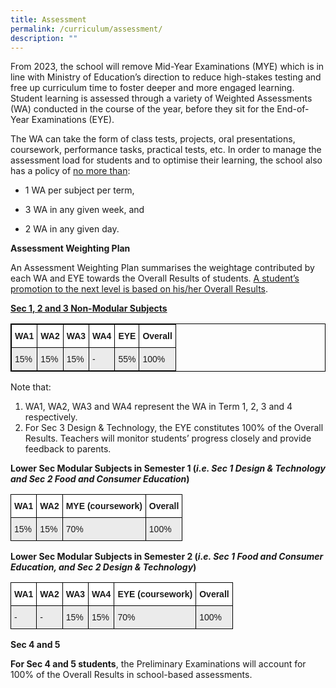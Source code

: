 ```yaml
---
title: Assessment
permalink: /curriculum/assessment/
description: ""
---
```

From 2023, the school will remove Mid-Year Examinations (MYE) which is in line with Ministry of Education’s direction to reduce high-stakes testing and free up curriculum time to foster deeper and more engaged learning. Student learning is assessed through a variety of Weighted Assessments (WA) conducted in the course of the year, before they sit for the End-of-Year Examinations (EYE).

  

The WA can take the form of class tests, projects, oral presentations, coursework, performance tasks, practical tests, etc. In order to manage the assessment load for students and to optimise their learning, the school also has a policy of&nbsp;<u>no more than</u>:

*   1 WA per subject per term,  
    
*   3 WA in any given week, and  
    
*   2 WA in any given day.  
    

  

**Assessment Weighting Plan**

An Assessment Weighting Plan summarises the weightage contributed by each WA and EYE towards the Overall Results of students.&nbsp;<u>A student’s promotion to the next level is based on his/her Overall Results</u>.

**<u>Sec 1, 2 and 3 Non-Modular Subjects</u>**

<style type="text/css">
.tg  {border-collapse:collapse;border-spacing:0;}
.tg td{border-color:black;border-style:solid;border-width:1px;font-family:Arial, sans-serif;font-size:14px;
  overflow:hidden;padding:10px 5px;word-break:normal;}
.tg th{border-color:black;border-style:solid;border-width:1px;font-family:Arial, sans-serif;font-size:14px;
  font-weight:normal;overflow:hidden;padding:10px 5px;word-break:normal;}
.tg .tg-3icd{background-color:#EBEBEB;text-align:left;vertical-align:top}
.tg .tg-dgl5{background-color:#FFF;font-weight:bold;text-align:left;vertical-align:top}
</style>
<table style="border: 1px solid black" class="tg">
<thead>
  <tr>
    <th style="border: 1px solid black" class="tg-dgl5">WA1</th>
    <th style="border: 1px solid black" class="tg-dgl5">WA2</th>
    <th style="border: 1px solid black" class="tg-dgl5">WA3</th>
    <th style="border: 1px solid black" class="tg-dgl5">WA4</th>
    <th style="border: 1px solid black" class="tg-dgl5">EYE</th>
    <th style="border: 1px solid black" class="tg-dgl5">Overall</th>
  </tr>
</thead>
<tbody>
  <tr>
    <td style="border: 1px solid black" class="tg-3icd">15%</td>
    <td style="border: 1px solid black" class="tg-3icd">15%</td>
    <td style="border: 1px solid black" class="tg-3icd">15%</td>
    <td style="border: 1px solid black" class="tg-3icd">-</td>
    <td style="border: 1px solid black" class="tg-3icd">55%</td>
    <td style="border: 1px solid black" class="tg-3icd">100%</td>
  </tr>
</tbody>
</table>

Note that:

1.  WA1, WA2, WA3 and WA4 represent the WA in Term 1, 2, 3 and 4 respectively.
2.  For Sec 3 Design &amp; Technology, the EYE constitutes 100% of the Overall Results. Teachers will monitor students’ progress closely and provide feedback to parents.

**Lower Sec Modular Subjects in Semester 1 (_i.e. Sec 1 Design &amp; Technology and Sec 2 Food and Consumer Education_)**

<style type="text/css">
.tg  {border-collapse:collapse;border-spacing:0;}
.tg td{border-color:black;border-style:solid;border-width:1px;font-family:Arial, sans-serif;font-size:14px;
  overflow:hidden;padding:10px 5px;word-break:normal;}
.tg th{border-color:black;border-style:solid;border-width:1px;font-family:Arial, sans-serif;font-size:14px;
  font-weight:normal;overflow:hidden;padding:10px 5px;word-break:normal;}
.tg .tg-3icd{background-color:#EBEBEB;text-align:left;vertical-align:top}
.tg .tg-dgl5{background-color:#FFF;font-weight:bold;text-align:left;vertical-align:top}
</style>
<table class="tg">
<thead>
  <tr>
    <th class="tg-dgl5">WA1</th>
    <th class="tg-dgl5">WA2</th>
    <th class="tg-dgl5">MYE (coursework)</th>
    <th class="tg-dgl5">Overall</th>
  </tr>
</thead>
<tbody>
  <tr>
    <td class="tg-3icd">15%</td>
    <td class="tg-3icd">15%</td>
    <td class="tg-3icd">70%</td>
    <td class="tg-3icd">100%</td>
  </tr>
</tbody>
</table>

**Lower Sec Modular Subjects in Semester 2 (_i.e. Sec 1 Food and Consumer Education, and Sec 2 Design &amp; Technology_)**

<style type="text/css">
.tg  {border-collapse:collapse;border-spacing:0;}
.tg td{border-color:black;border-style:solid;border-width:1px;font-family:Arial, sans-serif;font-size:14px;
  overflow:hidden;padding:10px 5px;word-break:normal;}
.tg th{border-color:black;border-style:solid;border-width:1px;font-family:Arial, sans-serif;font-size:14px;
  font-weight:normal;overflow:hidden;padding:10px 5px;word-break:normal;}
.tg .tg-3icd{background-color:#EBEBEB;text-align:left;vertical-align:top}
.tg .tg-dgl5{background-color:#FFF;font-weight:bold;text-align:left;vertical-align:top}
</style>
<table class="tg">
<thead>
  <tr>
    <th class="tg-dgl5">WA1</th>
    <th class="tg-dgl5">WA2</th>
    <th class="tg-dgl5">WA3</th>
    <th class="tg-dgl5">WA4</th>
    <th class="tg-dgl5">EYE (coursework)</th>
    <th class="tg-dgl5">Overall</th>
  </tr>
</thead>
<tbody>
  <tr>
    <td class="tg-3icd">-</td>
    <td class="tg-3icd">-</td>
    <td class="tg-3icd">15%</td>
    <td class="tg-3icd">15%</td>
    <td class="tg-3icd">70%</td>
    <td class="tg-3icd">100%</td>
  </tr>
</tbody>
</table>

**Sec 4 and 5**

**For Sec 4 and 5 students**, the Preliminary Examinations will account for 100% of the Overall Results in school-based assessments.